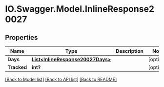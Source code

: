 # IO.Swagger.Model.InlineResponse20027
## Properties

Name | Type | Description | Notes
------------ | ------------- | ------------- | -------------
**Days** | [**List&lt;InlineResponse20027Days&gt;**](InlineResponse20027Days.md) |  | [optional] 
**Tracked** | **int?** |  | [optional] 

[[Back to Model list]](../README.md#documentation-for-models) [[Back to API list]](../README.md#documentation-for-api-endpoints) [[Back to README]](../README.md)

